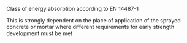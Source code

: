 Class of energy absorption according to EN 14487-1

This is strongly dependent on the place of application of the sprayed concrete or mortar where different requirements for early strength development must be met
